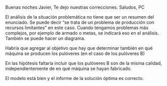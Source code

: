 Buenas noches Javier,
Te dejo nuestras correcciones.
Saludos,
PC

El análisis de la situación problemática no tiene que ser un resumen del enunciado. Se puede decir “se trata de un problema de producción con recursos limitantes” en este caso.  Cuando tengamos problemas más complejos, por ejemplo de armado o metas, se indicará eso en el análisis.  También se puede hacer un diagrama.

Habría que agregar al objetivo que hay que determinar también en qué máquina se producen los pulóveres (en el caso de los pulóveres B)

En las hipótesis faltaría incluir que los pulóveres B son de la misma calidad, independientemente de en qué máquina se hayan fabricado.

El modelo está bien y el informe de la solución óptima es correcto.
